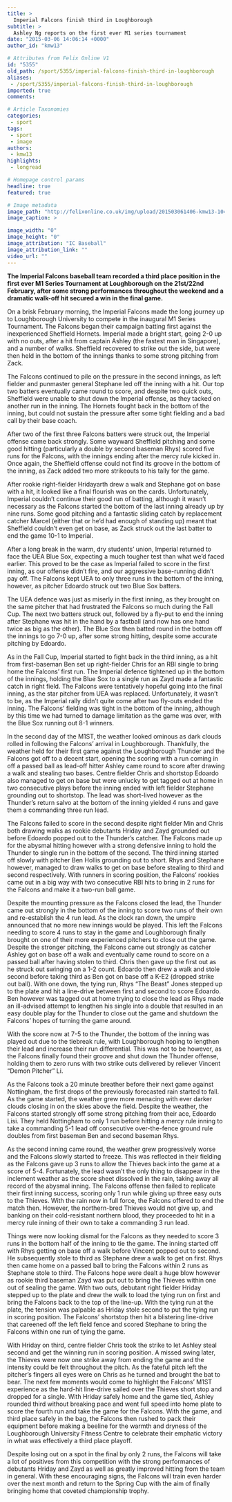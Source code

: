 ```yaml
---
title: >
  Imperial Falcons finish third in Loughborough
subtitle: >
  Ashley Ng reports on the first ever M1 series tournament
date: "2015-03-06 14:06:14 +0000"
author_id: "kmw13"

# Attributes from Felix Online V1
id: "5355"
old_path: /sport/5355/imperial-falcons-finish-third-in-loughborough
aliases:
 - /sport/5355/imperial-falcons-finish-third-in-loughborough
imported: true
comments:

# Article Taxonomies
categories:
 - sport
tags:
 - sport
 - image
authors:
 - kmw13
highlights:
 - longread

# Homepage control params
headline: true
featured: true

# Image metadata
image_path: "http://felixonline.co.uk/img/upload/201503061406-kmw13-10405400_10152583315671604_8888381870642720679_n.jpg"
image_caption: >

image_width: "0"
image_height: "0"
image_attribution: "IC Baseball"
image_attribution_link: ""
video_url: ""
---
```


__The Imperial Falcons baseball team recorded a third place position in the first ever M1 Series Tournament at Loughborough on the 21st/22nd February, after some strong performances throughout the weekend and a dramatic walk-off hit secured a win in the final game.__

On a brisk February morning, the Imperial Falcons made the long journey up to Loughborough University to compete in the inaugural M1 Series Tournament. The Falcons began their campaign batting first against the inexperienced Sheffield Hornets. Imperial made a bright start, going 2-0 up with no outs, after a hit from captain Ashley (the fastest man in Singapore), and a number of walks. Sheffield recovered to strike out the side, but were then held in the bottom of the innings thanks to some strong pitching from Zack.

The Falcons continued to pile on the pressure in the second innings, as left fielder and punmaster general Stephane led off the inning with a hit. Our top two batters eventually came round to score, and despite two quick outs, Sheffield were unable to shut down the Imperial offense, as they tacked on another run in the inning. The Hornets fought back in the bottom of the inning, but could not sustain the pressure after some tight fielding and a bad call by their base coach.

After two of the first three Falcons batters were struck out, the Imperial offense came back strongly. Some wayward Sheffield pitching and some good hitting (particularly a double by second baseman Rhys) scored five runs for the Falcons, with the innings ending after the mercy rule kicked in. Once again, the Sheffield offense could not find its groove in the bottom of the inning, as Zack added two more strikeouts to his tally for the game.

After rookie right-fielder Hridayarth drew a walk and Stephane got on base with a hit, it looked like a final flourish was on the cards. Unfortunately, Imperial couldn’t continue their good run of batting, although it wasn’t necessary as the Falcons started the bottom of the last inning already up by nine runs. Some good pitching and a fantastic sliding catch by replacement catcher Marcel (either that or he’d had enough of standing up) meant that Sheffield couldn’t even get on base, as Zack struck out the last batter to end the game 10-1 to Imperial.

After a long break in the warm, dry students’ union, Imperial returned to face the UEA Blue Sox, expecting a much tougher test than what we’d faced earlier. This proved to be the case as Imperial failed to score in the first inning, as our offense didn’t fire, and our aggressive base-running didn’t pay off. The Falcons kept UEA to only three runs in the bottom of the inning, however, as pitcher Edoardo struck out two Blue Sox batters.

The UEA defence was just as miserly in the first inning, as they brought on the same pitcher that had frustrated the Falcons so much during the Fall Cup. The next two batters struck out, followed by a fly-put to end the inning after Stephane was hit in the hand by a fastball (and now has one hand twice as big as the other). The Blue Sox then batted round in the bottom off the innings to go 7-0 up, after some strong hitting, despite some accurate pitching by Edoardo.

As in the Fall Cup, Imperial started to fight back in the third inning, as a hit from first-baseman Ben set up right-fielder Chris for an RBI single to bring home the Falcons’ first run. The Imperial defence tightened up in the bottom of the innings, holding the Blue Sox to a single run as Zayd made a fantastic catch in right field. The Falcons were tentatively hopeful going into the final inning, as the star pitcher from UEA was replaced. Unfortunately, it wasn’t to be, as the Imperial rally didn’t quite come after two fly-outs ended the inning. The Falcons’ fielding was tight in the bottom of the inning, although by this time we had turned to damage limitation as the game was over, with the Blue Sox running out 8-1 winners.

In the second day of the M1ST, the weather looked ominous as dark clouds rolled in following the Falcons’ arrival in Loughborough. Thankfully, the weather held for their first game against the Loughborough Thunder and the Falcons got off to a decent start, opening the scoring with a run coming in off a passed ball as lead-off hitter Ashley came round to score after drawing a walk and stealing two bases. Centre fielder Chris and shortstop Edoardo also managed to get on base but were unlucky to get tagged out at home in two consecutive plays before the inning ended with left fielder Stephane grounding out to shortstop. The lead was short-lived however as the Thunder’s return salvo at the bottom of the inning yielded 4 runs and gave them a commanding three run lead.

The Falcons failed to score in the second despite right fielder Min and Chris both drawing walks as rookie debutants Hriday and Zayd grounded out before Edoardo popped out to the Thunder’s catcher. The Falcons made up for the abysmal hitting however with a strong defensive inning to hold the Thunder to single run in the bottom of the second. The third inning started off slowly with pitcher Ben Hollis grounding out to short. Rhys and Stephane however, managed to draw walks to get on base before stealing to third and second respectively. With runners in scoring position, the Falcons’ rookies came out in a big way with two consecutive RBI hits to bring in 2 runs for the Falcons and make it a two-run ball game.

Despite the mounting pressure as the Falcons closed the lead, the Thunder came out strongly in the bottom of the inning to score two runs of their own and re-establish the 4 run lead. As the clock ran down, the umpire announced that no more new innings would be played. This left the Falcons needing to score 4 runs to stay in the game and Loughborough finally brought on one of their more experienced pitchers to close out the game. Despite the stronger pitching, the Falcons came out strongly as catcher Ashley got on base off a walk and eventually came round to score on a passed ball after having stolen to third. Chris then gave up the first out as he struck out swinging on a 1-2 count. Edoardo then drew a walk and stole second before taking third as Ben got on base off a K-E2 (dropped strike out ball). With one down, the tying run, Rhys “The Beast” Jones stepped up to the plate and hit a line-drive between first and second to score Edoardo. Ben however was tagged out at home trying to close the lead as Rhys made an ill-advised attempt to lengthen his single into a double that resulted in an easy double play for the Thunder to close out the game and shutdown the Falcons’ hopes of turning the game around.

With the score now at 7-5 to the Thunder, the bottom of the inning was played out due to the tiebreak rule, with Loughborough hoping to lengthen their lead and increase their run differential. This was not to be however, as the Falcons finally found their groove and shut down the Thunder offense, holding them to zero runs with two strike outs delivered by reliever Vincent “Demon Pitcher” Li.

As the Falcons took a 20 minute breather before their next game against Nottingham, the first drops of the previously forecasted rain started to fall. As the game started, the weather grew more menacing with ever darker clouds closing in on the skies above the field. Despite the weather, the Falcons started strongly off some strong pitching from their ace, Edoardo Lisi. They held Nottingham to only 1 run before hitting a mercy rule inning to take a commanding 5-1 lead off consecutive over-the-fence ground rule doubles from first baseman Ben and second baseman Rhys.

As the second inning came round, the weather grew progressively worse and the Falcons slowly started to freeze. This was reflected in their fielding as the Falcons gave up 3 runs to allow the Thieves back into the game at a score of 5-4. Fortunately, the lead wasn’t the only thing to disappear in the inclement weather as the score sheet dissolved in the rain, taking away all record of the abysmal inning. The Falcons offense then failed to replicate their first inning success, scoring only 1 run while giving up three easy outs to the Thieves. With the rain now in full force, the Falcons offered to end the match then. However, the northern-bred Thieves would not give up, and banking on their cold-resistant northern blood, they proceeded to hit in a mercy rule inning of their own to take a commanding 3 run lead.

Things were now looking dismal for the Falcons as they needed to score 3 runs in the bottom half of the inning to tie the game. The inning started off with Rhys getting on base off a walk before Vincent popped out to second. He subsequently stole to third as Stephane drew a walk to get on first. Rhys then came home on a passed ball to bring the Falcons within 2 runs as Stephane stole to third. The Falcons hope were dealt a huge blow however as rookie third baseman Zayd was put out to bring the Thieves within one out of sealing the game. With two outs, debutant right fielder Hriday stepped up to the plate and drew the walk to load the tying run on first and bring the Falcons back to the top of the line-up. With the tying run at the plate, the tension was palpable as Hriday stole second to put the tying run in scoring position. The Falcons’ shortstop then hit a blistering line-drive that careened off the left field fence and scored Stephane to bring the Falcons within one run of tying the game.

With Hriday on third, centre fielder Chris took the strike to let Ashley steal second and get the winning run in scoring position. A missed swing later, the Thieves were now one strike away from ending the game and the intensity could be felt throughout the pitch. As the fateful pitch left the pitcher’s fingers all eyes were on Chris as he turned and brought the bat to bear. The next few moments would come to highlight the Falcons’ M1ST experience as the hard-hit line-drive sailed over the Thieves short stop and dropped for a single. With Hriday safely home and the game tied, Ashley rounded third without breaking pace and went full speed into home plate to score the fourth run and take the game for the Falcons. With the game, and third place safely in the bag, the Falcons then rushed to pack their equipment before making a beeline for the warmth and dryness of the Loughborough University Fitness Centre to celebrate their emphatic victory in what was effectively a third place playoff.

Despite losing out on a spot in the final by only 2 runs, the Falcons will take a lot of positives from this competition with the strong performances of debutants Hriday and Zayd as well as greatly improved hitting from the team in general. With these encouraging signs, the Falcons will train even harder over the next month and return to the Spring Cup with the aim of finally bringing home that coveted championship trophy.
